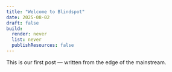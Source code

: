 ```yaml
---
title: "Welcome to Blindspot"
date: 2025-08-02
draft: false
build:
  render: never
  list: never
  publishResources: false
---
```


This is our first post — written from the edge of the mainstream.


